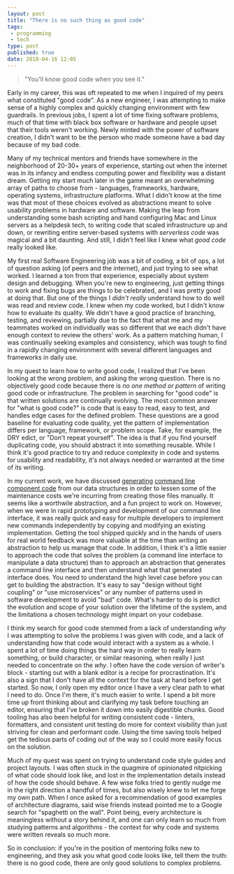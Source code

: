 ```yaml
---
layout: post
title: "There is no such thing as good code"
tags:
 - programming
 - tech
type: post
published: true 
date: 2018-04-16 12:05
---
```


> "You'll know good code when you see it."

Early in my career, this was oft repeated to me when I inquired of my peers what
constituted "good code". As a new engineer, I was attempting to make sense of a
highly complex and quickly changing environment with few guardrails. In previous
jobs, I spent a lot of time fixing software problems, much of that time with
black box software or hardware and people upset that their tools weren't
working. Newly minted with the power of software creation, I didn't want to be
the person who made someone have a bad day because of my bad code.

Many of my technical mentors and friends have somewhere in the neighborhood of
20-30+ years of experience, starting out when the internet was in its infancy and
endless computing power and flexibility was a distant dream. Getting my start
much later in the game meant an overwhelming array of paths to choose from - 
languages, frameworks, hardware, operating systems, infrastructure platforms.
What I didn't know at the time was that most of these choices evolved as
abstractions meant to solve usability problems in hardware and software. Making
the leap from understanding some bash scripting and hand configuring Mac and
Linux servers as a helpdesk tech, to writing code that scaled infrastructure up 
and down, or rewriting entire server-based systems with *serverless code*
was magical and a bit daunting. And still, I didn't feel like I knew what 
*good code* really looked like.

My first real Software Engineering job was a bit of coding, a bit of ops, a lot 
of question asking (of peers and the internet), and just trying to see what 
worked. I learned a ton from that experience, especially about system design and 
debugging. When you're new to engineering, just getting things to work and fixing
bugs are things to be celebrated, and I was pretty good at doing that. But one of
the things I *didn't really* understand how to do well was read and review code. 
I knew when my code worked, but I didn't know how to evaluate its quality.
We didn't have a good practice of branching, testing, and reviewing, partially 
due to the fact that what me and my teammates worked on individually was so 
different that we each didn't have enough context to review the others' work. As 
a pattern matching human, I was continually seeking examples and consistency, 
which was tough to find in a rapidly changing environment with several different 
languages and frameworks in daily use.

In my quest to learn how to write good code, I realized that I've been looking 
at the wrong problem, and asking the wrong question. There is no objectively good code because
there is *no one method or pattern* of writing good code or infrastructure. The 
problem in searching for "good code" is that written solutions are continually evolving. 
The most common answer for "what is good code?" is code  that is easy to read, 
easy to test, and handles edge cases for the defined problem. These questions are
a good baseline for evaluating code quality, yet the pattern of implementation differs per language, framework, or problem scope. Take, for example, the DRY edict, or "Don't repeat yourself". The
idea is that if you find yourself duplicating code, you should abstract it into something 
reusable. While I think it's good practice to try and reduce complexity in code 
and systems for usability and readability, it's not always needed or warranted at
the time of its writing. 

In my current work, we have discussed
[generating](https://github.com/sensu/sensu-go/issues/1109) [command line component code](https://github.com/sensu/sensu-go/tree/master/cli)
from our data structures in order to lessen some of the maintenance costs we're
incurring from creating those files manually. It seems like a worthwile
abstraction, and a fun project to work on. However, when we were in rapid
prototyping and development of our command line interface, it was really quick 
and easy for multiple developers to implement new commands independently by 
copying and modifying an existing implementation. Getting the tool shipped
quickly and in the hands of users for real world feedback was more valuable at
the time than writing an abstraction to help us manage that code. In addition, I
think it's a little easier to approach the code that solves the problem (a
command line interface to manipulate a data structure) than to approach an
abstraction that generates a command line interface and then understand what
that generated interface does. You need to understand the high level case before
you can get to building the abstraction. It's easy to say "design without tight coupling"
or "use microservices" or any number of patterns used in software development to 
avoid "bad" code. What's harder to do is predict the evolution and scope of your 
solution over the lifetime of the system, and the limitations a chosen technology
might impart on your codebase.

I think my search for good code stemmed from a lack of understanding *why* I was 
attempting to solve the problems I was given with code, and a lack of
understanding how that code would interact with a system as a whole. I spent a 
lot of time doing things the hard way in order to really learn something, or 
build character, or similar reasoning, when really I just needed to concentrate 
on the *why*. I often have the code version of writer's block - starting out with
a blank editor is a recipe for procrastination. It's also a sign that I don't 
have all the context for the task at hand before I get started. So now, I only 
open my editor once I have a very clear path to what I need to do. Once I'm 
there, it's much easier to write. I spend a bit more time up front thinking 
about and clarifying my task before touching an editor, ensuring that I've broken
it down into easily digestible chunks. Good tooling has also been helpful for 
writing consistent code - linters, formatters, and consistent unit testing do more 
for context visibility than just striving for clean and performant code. Using 
the time saving tools helped get the tedious parts of coding out of the way so I
could more easily focus on the solution. 

Much of my quest was spent on trying to understand code style guides and project
layouts. I was often stuck in the quagmire of opinionated nitpicking of what code
should look like, and lost in the implementation details instead of how the code
should behave. A few wise folks tried to gently nudge me in the right direction 
a handful of times, but also wisely knew to let me forge my own path. When I once
asked for a recommendation of good examples of architecture diagrams, said wise 
friends instead pointed me to a Google search for "spaghetti on the wall". Point
being, every architecture is meaningless without a story behind it, and one can 
only learn so much from studying patterns and algorithms - the context 
for why code and systems were written reveals so much more.

So in conclusion: if you're in the position of mentoring folks new to engineering,
and they ask you what good code looks like, tell them the truth: there is no
good code, there are only good solutions to complex problems.
